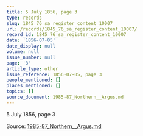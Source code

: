 ```yaml
---
title: 5 July 1856, page 3
type: records
slug: 1845_76_sa_register_content_10007
url: /records/1845_76_sa_register_content_10007/
record_id: 1845_76_sa_register_content_10007
date: '1856-07-05'
date_display: null
volume: null
issue_number: null
page: '3'
article_type: other
issue_reference: 1856-07-05, page 3
people_mentioned: []
places_mentioned: []
topics: []
source_document: 1985-87_Northern__Argus.md
---
```


5 July 1856, page 3

Source: [1985-87_Northern__Argus.md](/downloads/markdown/1985-87_Northern__Argus.md)
